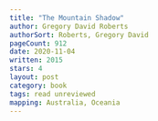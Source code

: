```yaml
---
title: "The Mountain Shadow"
author: Gregory David Roberts
authorSort: Roberts, Gregory David
pageCount: 912
date: 2020-11-04
written: 2015
stars: 4
layout: post
category: book
tags: read unreviewed
mapping: Australia, Oceania
---
```

